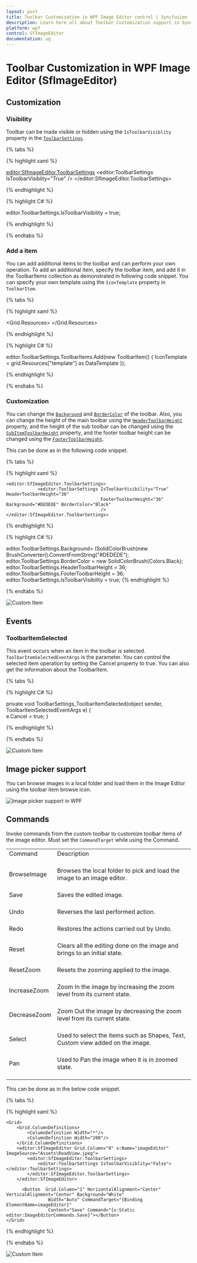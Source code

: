 ```yaml
---
layout: post
title: Toolbar Customization in WPF Image Editor control | Syncfusion
description: Learn here all about Toolbar Customization support in Syncfusion WPF Image Editor (SfImageEditor) control and more.
platform: wpf
control: SfImageEditor
documentation: ug
---
```


# Toolbar Customization in WPF Image Editor (SfImageEditor)

## Customization

### Visibility

Toolbar can be made visible or hidden using the `IsToolbarVisiblity` property in the [`ToolbarSettings`](https://help.syncfusion.com/cr/wpf/Syncfusion.UI.Xaml.ImageEditor.SfImageEditor.html#Syncfusion_UI_Xaml_ImageEditor_SfImageEditor_ToolbarSettings).

{% tabs %} 

{% highlight xaml %} 

  <editor:SfImageEditor.ToolbarSettings>
        <editor:ToolbarSettings IsToolbarVisiblity="True" />
  </editor:SfImageEditor.ToolbarSettings>

{% endhighlight %}

{% highlight C# %} 

editor.ToolbarSettings.IsToolbarVisibility = true;

{% endhighlight %}

{% endtabs %} 

### Add a item

You can add additional items to the toolbar and can perform your own operation. To add an additional item, specify the toolbar item, and add it in the ToolbarItems collection as demonstrated in following code snippet. You can specify your own template using the `IconTemplate` property in `ToolbarItem`.

{% tabs %} 

{% highlight xaml %} 

  <Grid.Resources>
            <DataTemplate x:Key="template">
                <TextBlock Text="New Item"></TextBlock>
            </DataTemplate>
  </Grid.Resources>

{% endhighlight %}

{% highlight C# %} 

editor.ToolbarSettings.ToolbarItems.Add(new ToolbarItem() { IconTemplate = grid.Resources["template"] as DataTemplate });

{% endhighlight %}

{% endtabs %} 

### Customization

You can change the [`Background`](https://help.syncfusion.com/cr/wpf/Syncfusion.UI.Xaml.ImageEditor.ToolbarSettings.html#Syncfusion_UI_Xaml_ImageEditor_ToolbarSettings_Background) and [`BorderColor`](https://help.syncfusion.com/cr/wpf/Syncfusion.UI.Xaml.ImageEditor.ToolbarSettings.html#Syncfusion_UI_Xaml_ImageEditor_ToolbarSettings_BorderColor) of the toolbar. Also, you can change the height of the main toolbar using the [`HeaderToolbarHeight`](https://help.syncfusion.com/cr/wpf/Syncfusion.UI.Xaml.ImageEditor.ToolbarSettings.html#Syncfusion_UI_Xaml_ImageEditor_ToolbarSettings_HeaderToolbarHeight) property, and the height of the sub toolbar can be changed using the [`SubItemToolbarHeight`](https://help.syncfusion.com/cr/wpf/Syncfusion.UI.Xaml.ImageEditor.ToolbarSettings.html#Syncfusion_UI_Xaml_ImageEditor_ToolbarSettings_SubItemToolbarHeight) property, and the footer toolbar height can be changed using the [`FooterToolbarHeight`](https://help.syncfusion.com/cr/wpf/Syncfusion.UI.Xaml.ImageEditor.ToolbarSettings.html#Syncfusion_UI_Xaml_ImageEditor_ToolbarSettings_FooterToolbarHeight).

This can be done as in the following code snippet.

{% tabs %} 

{% highlight xaml %} 

    <editor:SfImageEditor.ToolbarSettings>
                <editor:ToolbarSettings IsToolbarVisibility="True" HeaderToolbarHeight="36" 
                                        FooterToolbarHeight="36"  Background="#DEDEDE" BorderColor="Black"
                                        />
    </editor:SfImageEditor.ToolbarSettings>

{% endhighlight %}

{% highlight C# %} 

 editor.ToolbarSettings.Background= (SolidColorBrush)new BrushConverter().ConvertFromString("#DEDEDE");
            editor.ToolbarSettings.BorderColor = new SolidColorBrush(Colors.Black);
            editor.ToolbarSettings.HeaderToolbarHeight = 36;
            editor.ToolbarSettings.FooterToolbarHeight = 36;
            editor.ToolbarSettings.IsToolbarVisibility = true;
{% endhighlight %}

{% endtabs %} 

![Custom Item](Images/ToolbarCustomization.png) 

## Events

### ToolbarItemSelected

This event occurs when an item in the toolbar is selected. `ToolbarItemSelectedEventArgs` is the parameter. You can control the selected item operation by setting the Cancel property to true. You can also get the information about the ToolbarItem.

{% tabs %} 

{% highlight C# %} 

  private void ToolbarSettings_ToolbarItemSelected(object sender, ToolbarItemSelectedEventArgs e)
        {          
           e.Cancel = true;
        }

{% endhighlight %}

{% endtabs %} 

![Custom Item](Images/ToolbarCustomItem.png) 

## Image picker support

You can browse images in a local folder and load them in the Image Editor using the toolbar item browse icon. 

![Image picker support in WPF](Images/ImagePicker.png) 

## Commands

Invoke commands from the custom toolbar to customize toolbar items of the image editor. Must set the `CommandTarget` while using the Command.

<table>
<tr>
<td>
Command<br/><br/></td><td>
Description<br/><br/></td></tr>
<tr>
<td>
BrowseImage<br/><br/></td><td>
Browses the local folder to pick and load the image  to an image editor.<br/><br/></td></tr>
<tr>
<td>
Save<br/><br/></td><td>
Saves the edited image.<br/><br/></td></tr>
<tr>
<td>
Undo<br/><br/></td><td>
Reverses the last performed action.<br/><br/></td></tr>
<tr>
<td>
Redo<br/><br/></td><td>
Restores the actions carried out by Undo.<br/><br/></td></tr>
<tr>
<td>
Reset<br/><br/></td><td>
Clears all the editing done on the image and brings to an initial state.<br/><br/></td></tr>
<tr>
<td>
ResetZoom<br/><br/></td><td>
Resets the zooming applied to the image.<br/><br/></td></tr>
<tr>
<td>
IncreaseZoom<br/><br/></td><td>
Zoom In the image by increasing the zoom level from its current state.<br/><br/></td></tr>
<tr>
<td>
DecreaseZoom<br/><br/></td><td>
Zoom Out the image by decreasing the zoom level from its current state.<br/><br/></td></tr>
<tr>
<td>
Select<br/><br/></td><td>
Used to select the items such as Shapes, Text, Custom view added on the image.<br/><br/></td></tr>
<tr>
<td>
Pan<br/><br/></td><td>
Used to Pan the image when it is in zoomed state.<br/><br/></td></tr>
</table>

This can be done as in the below code snippet.

{% tabs %} 

{% highlight xaml %} 

    <Grid>
        <Grid.ColumnDefinitions>
            <ColumnDefinition Width="*"/>
            <ColumnDefinition Width="200"/>
        </Grid.ColumnDefinitions>
        <editor:SfImageEditor Grid.Column="0" x:Name="imageEditor" ImageSource="Assets\RoadView.jpeg">
            <editor:SfImageEditor.ToolbarSettings>
                <editor:ToolbarSettings IsToolbarVisiblity="False"></editor:ToolbarSettings>
            </editor:SfImageEditor.ToolbarSettings>
        </editor:SfImageEditor>
		
          <Button  Grid.Column="1" HorizontalAlignment="Center" VerticalAlignment="Center" Background="White"
                    Width="Auto" CommandTarget="{Binding ElementName=imageEditor}"
                    Content="Save" Command="{x:Static editor:ImageEditorCommands.Save}"></Button>
    </Grid>
{% endhighlight %}

{% endtabs %}

![Custom Item](Images/ToolbarCustomization.png) 
